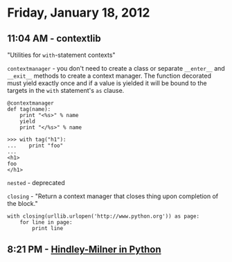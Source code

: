 # Friday, January 18, 2012

## 11:04 AM - contextlib

"Utilities for `with`-statement contexts"

`contextmanager` - you don't need to create a class or separate `__enter__` and
`__exit__` methods to create a context manager. The function decorated must
yield exactly once and if a value is yielded it will be bound to the targets in
the `with` statement's `as` clause.

    @contextmanager
    def tag(name):
        print "<%s>" % name
        yield
        print "</%s>" % name

    >>> with tag("h1"):
    ...    print "foo"
    ...
    <h1>
    foo
    </h1>

`nested` - deprecated

`closing` - "Return a context manager that closes thing upon completion of the
block."

    with closing(urllib.urlopen('http://www.python.org')) as page:
        for line in page:
            print line

## 8:21 PM - [Hindley-Milner in Python](/files/hindley_milner.py)
